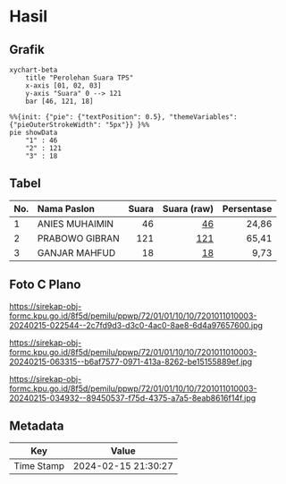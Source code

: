 # Hasil

## Grafik

```mermaid
xychart-beta
    title "Perolehan Suara TPS"
    x-axis [01, 02, 03]
    y-axis "Suara" 0 --> 121
    bar [46, 121, 18]
```

```mermaid
%%{init: {"pie": {"textPosition": 0.5}, "themeVariables": {"pieOuterStrokeWidth": "5px"}} }%%
pie showData
    "1" : 46
    "2" : 121
    "3" : 18
```

## Tabel

| No. | Nama Paslon    | Suara | Suara (raw) | Persentase |
|:--- |:-------------- | -----:| -----------:| ----------:|
| 1   | ANIES MUHAIMIN | 46    | [46][p-1]   | 24,86      |
| 2   | PRABOWO GIBRAN | 121   | [121][p-2]  | 65,41      |
| 3   | GANJAR MAHFUD  | 18    | [18][p-3]   | 9,73       |


[p-1]: https://github.com/gigit-pemilu/pemilu-2024-72-sulawesi-tengah/blob/main/pilpres/hitung-suara/sub/72-sulawesi-tengah/sub/01-banggai/sub/01-batui/sub/1010-lamo/sub/003-tps/sub/paslon-1.txt
[p-2]: https://github.com/gigit-pemilu/pemilu-2024-72-sulawesi-tengah/blob/main/pilpres/hitung-suara/sub/72-sulawesi-tengah/sub/01-banggai/sub/01-batui/sub/1010-lamo/sub/003-tps/sub/paslon-2.txt
[p-3]: https://github.com/gigit-pemilu/pemilu-2024-72-sulawesi-tengah/blob/main/pilpres/hitung-suara/sub/72-sulawesi-tengah/sub/01-banggai/sub/01-batui/sub/1010-lamo/sub/003-tps/sub/paslon-3.txt

## Foto C Plano

https://sirekap-obj-formc.kpu.go.id/8f5d/pemilu/ppwp/72/01/01/10/10/7201011010003-20240215-022544--2c7fd9d3-d3c0-4ac0-8ae8-6d4a97657600.jpg

https://sirekap-obj-formc.kpu.go.id/8f5d/pemilu/ppwp/72/01/01/10/10/7201011010003-20240215-063315--b6af7577-0971-413a-8262-be15155889ef.jpg

https://sirekap-obj-formc.kpu.go.id/8f5d/pemilu/ppwp/72/01/01/10/10/7201011010003-20240215-034932--89450537-f75d-4375-a7a5-8eab8616f14f.jpg


## Metadata

| Key        | Value               |
| ---------- | ------------------- |
| Time Stamp | 2024-02-15 21:30:27 |



